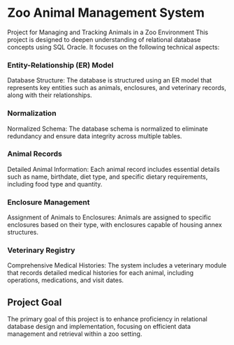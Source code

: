 # Zoo Animal Management System
Project for Managing and Tracking Animals in a Zoo Environment
This project is designed to deepen understanding of relational database concepts using SQL Oracle. It focuses on the following technical aspects:

### Entity-Relationship (ER) Model
Database Structure: The database is structured using an ER model that represents key entities such as animals, enclosures, and veterinary records, along with their relationships.
### Normalization
Normalized Schema: The database schema is normalized to eliminate redundancy and ensure data integrity across multiple tables.
### Animal Records
Detailed Animal Information: Each animal record includes essential details such as name, birthdate, diet type, and specific dietary requirements, including food type and quantity.
### Enclosure Management
Assignment of Animals to Enclosures: Animals are assigned to specific enclosures based on their type, with enclosures capable of housing annex structures.
### Veterinary Registry
Comprehensive Medical Histories: The system includes a veterinary module that records detailed medical histories for each animal, including operations, medications, and visit dates.
## Project Goal
The primary goal of this project is to enhance proficiency in relational database design and implementation, focusing on efficient data management and retrieval within a zoo setting.

